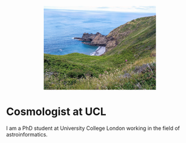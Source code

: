 <p align="center"><img width="60%" src="https://github.com/paddyroddy/paddyroddy/blob/master/cornwall.jpg"></p>

# Cosmologist at UCL

I am a PhD student at University College London working in the field of astroinformatics.
